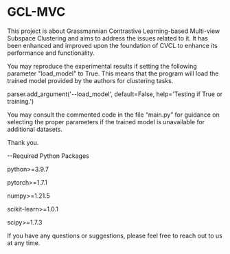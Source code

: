 # GCL-MVC

This project is about Grassmannian Contrastive Learning-based Multi-view Subspace Clustering and aims to address the issues related to it. It has been enhanced and improved upon the foundation of CVCL to enhance its performance and functionality.

You may reproduce the experimental results  if setting the following parameter "load_model" to True. This means that the program will load the trained model provided by the authors for clustering tasks.

parser.add_argument('--load_model', default=False, help='Testing if True or training.')

You may consult the commented code in the file “main.py” for guidance on selecting the proper parameters if the trained model is unavailable for additional datasets.

Thank you.


--Required Python Packages

python>=3.9.7

pytorch>=1.7.1

numpy>=1.21.5

scikit-learn>=1.0.1

scipy>=1.7.3

If you have any questions or suggestions, please feel free to reach out to us at any time. 
